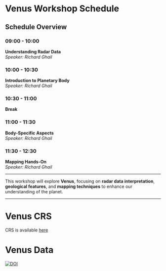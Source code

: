 # Venus Workshop Schedule

## Schedule Overview

### **09:00 - 10:00**  
**Understanding Radar Data**  
*Speaker: Richard Ghail*  

### **10:00 - 10:30**  
**Introduction to Planetary Body**  
*Speaker: Richard Ghail*  

### **10:30 - 11:00**  
**Break**  

### **11:00 - 11:30**  
**Body-Specific Aspects**  
*Speaker: Richard Ghail*  

### **11:30 - 12:30**  
**Mapping Hands-On**  
*Speaker: Richard Ghail*  

---

This workshop will explore **Venus**, focusing on **radar data interpretation**, **geological features**, and **mapping techniques** to enhance our understanding of the planet.

---

# Venus CRS

CRS is available [here](https://github.com/europlanet-gmap/winter-school-2025/tree/main/crs#venus-mapping-project)

# Venus Data

[![DOI](https://zenodo.org/badge/DOI/10.5281/zenodo.14796538.svg)](https://doi.org/10.5281/zenodo.14796538)
